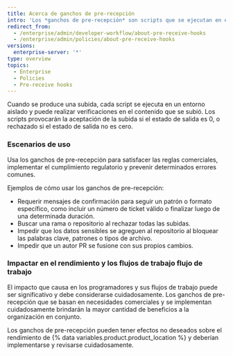 ```yaml
---
title: Acerca de ganchos de pre-recepción
intro: 'Los *ganchos de pre-recepción* son scripts que se ejecutan en el aparato {% data variables.product.prodname_ghe_server %} que puedes usar para implementar controles de calidad.'
redirect_from:
  - /enterprise/admin/developer-workflow/about-pre-receive-hooks
  - /enterprise/admin/policies/about-pre-receive-hooks
versions:
  enterprise-server: '*'
type: overview
topics:
  - Enterprise
  - Policies
  - Pre-receive hooks
---
```


Cuando se produce una subida, cada script se ejecuta en un entorno aislado y puede realizar verificaciones en el contenido que se subió. Los scripts provocarán la aceptación de la subida si el estado de salida es 0, o rechazado si el estado de salida no es cero.

### Escenarios de uso
Usa los ganchos de pre-recepción para satisfacer las reglas comerciales, implementar el cumplimiento regulatorio y prevenir determinados errores comunes.

Ejemplos de cómo usar los ganchos de pre-recepción:

- Requerir mensajes de confirmación para seguir un patrón o formato específico, como incluir un número de ticket válido o finalizar luego de una determinada duración.
- Buscar una rama o repositorio al rechazar todas las subidas.
- Impedir que los datos sensibles se agreguen al repositorio al bloquear las palabras clave, patrones o tipos de archivo.
- Impedir que un autor PR se fusione con sus propios cambios.

### Impactar en el rendimiento y los flujos de trabajo flujo de trabajo
El impacto que causa en los programadores y sus flujos de trabajo puede ser significativo y debe considerarse cuidadosamente. Los ganchos de pre-recepción que se basan en necesidades comerciales y se implementan cuidadosamente brindarán la mayor cantidad de beneficios a la organización en conjunto.

Los ganchos de pre-recepción pueden tener efectos no deseados sobre el rendimiento de {% data variables.product.product_location %} y deberían implementarse y revisarse cuidadosamente.
